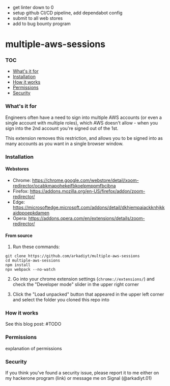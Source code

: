 - get linter down to 0
- setup github CI/CD pipeline, add dependabot config
- submit to all web stores
- add to bug bounty program

# multiple-aws-sessions

### TOC

- [What's it for](https://github.com/arkadiyt/multiple-aws-sessions#whats-it-for)
- [Installation](https://github.com/arkadiyt/multiple-aws-sessions#installation)
- [How it works](https://github.com/arkadiyt/multiple-aws-sessions#how-it-works)
- [Permissions](https://github.com/arkadiyt/multiple-aws-sessions#permissions)
- [Security](https://github.com/arkadiyt/multiple-aws-sessions#security)

### What's it for

Engineers often have a need to sign into multiple AWS accounts (or even a single account with multiple roles), which AWS doesn't allow - when you sign into the 2nd account you're signed out of the 1st.

This extension removes this restriction, and allows you to be signed into as many accounts as you want in a single browser window.


### Installation

#### Webstores

- Chrome: https://chrome.google.com/webstore/detail/xoom-redirector/ocabkmapohekeifbkoelpmppmfbcibna
- Firefox: https://addons.mozilla.org/en-US/firefox/addon/zoom-redirector/
- Edge: https://microsoftedge.microsoft.com/addons/detail/dkhjempaiackknhjkkaidppoepkdamen
- Opera: https://addons.opera.com/en/extensions/details/zoom-redirector/

#### From source

1. Run these commands:
```
git clone https://github.com/arkadiyt/multiple-aws-sessions
cd multiple-aws-sessions
npm install
npx webpack --no-watch
```

2. Go into your chrome extension settings (`chrome://extensions/`) and check the "Developer mode" slider in the upper right corner

3. Click the "Load unpacked" button that appeared in the upper left corner and select the folder you cloned this repo into

### How it works

See this blog post: #TODO

### Permissions

explanation of permissions

### Security

If you think you've found a security issue, please report it to me either on my hackerone program (link) or message me on Signal (@arkadiyt.01)